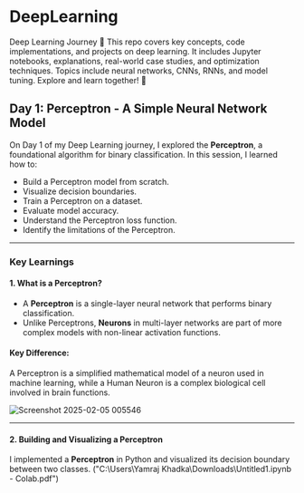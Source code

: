 # DeepLearning
Deep Learning Journey 🚀 This repo covers key concepts, code implementations, and projects on deep learning. It includes Jupyter notebooks, explanations, real-world case studies, and optimization techniques. Topics include neural networks, CNNs, RNNs, and model tuning. Explore and learn together! 🚀
## Day 1: Perceptron - A Simple Neural Network Model
On Day 1 of my Deep Learning journey, I explored the **Perceptron**, a foundational algorithm for binary classification. In this session, I learned how to:

- Build a Perceptron model from scratch.
- Visualize decision boundaries.
- Train a Perceptron on a dataset.
- Evaluate model accuracy.
- Understand the Perceptron loss function.
- Identify the limitations of the Perceptron.

---

### Key Learnings

#### 1. What is a Perceptron?
- A **Perceptron** is a single-layer neural network that performs binary classification.
- Unlike Perceptrons, **Neurons** in multi-layer networks are part of more complex models with non-linear activation functions.

#### Key Difference:
A Perceptron is a simplified mathematical model of a neuron used in machine learning, while a Human Neuron is a complex biological cell involved in brain functions.

![Screenshot 2025-02-05 005546](https://github.com/user-attachments/assets/6b4653ff-476e-4019-8f76-6a5128fb44c5)


---

#### 2. Building and Visualizing a Perceptron
I implemented a **Perceptron** in Python and visualized its decision boundary between two classes.
("C:\Users\Yamraj Khadka\Downloads\Untitled1.ipynb - Colab.pdf")
